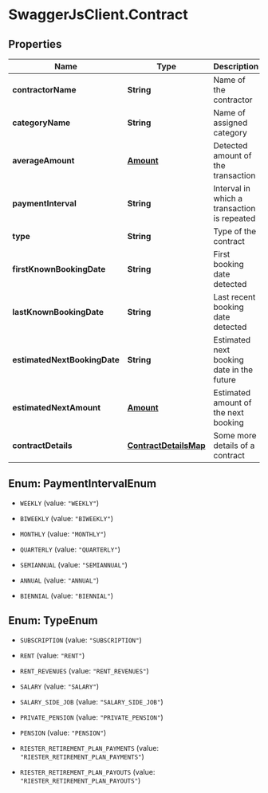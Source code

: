 # SwaggerJsClient.Contract

## Properties
Name | Type | Description | Notes
------------ | ------------- | ------------- | -------------
**contractorName** | **String** | Name of the contractor | [optional] 
**categoryName** | **String** | Name of assigned category | [optional] 
**averageAmount** | [**Amount**](Amount.md) | Detected amount of the transaction | [optional] 
**paymentInterval** | **String** | Interval in which a transaction is repeated | [optional] 
**type** | **String** | Type of the contract | [optional] 
**firstKnownBookingDate** | **String** | First booking date detected | [optional] 
**lastKnownBookingDate** | **String** | Last recent booking date detected | [optional] 
**estimatedNextBookingDate** | **String** | Estimated next booking date in the future | [optional] 
**estimatedNextAmount** | [**Amount**](Amount.md) | Estimated amount of the next booking | [optional] 
**contractDetails** | [**ContractDetailsMap**](ContractDetailsMap.md) | Some more details of a contract | [optional] 


<a name="PaymentIntervalEnum"></a>
## Enum: PaymentIntervalEnum


* `WEEKLY` (value: `"WEEKLY"`)

* `BIWEEKLY` (value: `"BIWEEKLY"`)

* `MONTHLY` (value: `"MONTHLY"`)

* `QUARTERLY` (value: `"QUARTERLY"`)

* `SEMIANNUAL` (value: `"SEMIANNUAL"`)

* `ANNUAL` (value: `"ANNUAL"`)

* `BIENNIAL` (value: `"BIENNIAL"`)




<a name="TypeEnum"></a>
## Enum: TypeEnum


* `SUBSCRIPTION` (value: `"SUBSCRIPTION"`)

* `RENT` (value: `"RENT"`)

* `RENT_REVENUES` (value: `"RENT_REVENUES"`)

* `SALARY` (value: `"SALARY"`)

* `SALARY_SIDE_JOB` (value: `"SALARY_SIDE_JOB"`)

* `PRIVATE_PENSION` (value: `"PRIVATE_PENSION"`)

* `PENSION` (value: `"PENSION"`)

* `RIESTER_RETIREMENT_PLAN_PAYMENTS` (value: `"RIESTER_RETIREMENT_PLAN_PAYMENTS"`)

* `RIESTER_RETIREMENT_PLAN_PAYOUTS` (value: `"RIESTER_RETIREMENT_PLAN_PAYOUTS"`)




